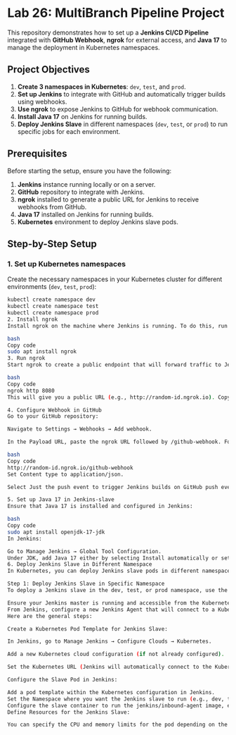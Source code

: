 # Lab 26: MultiBranch Pipeline Project

This repository demonstrates how to set up a **Jenkins CI/CD Pipeline** integrated with **GitHub Webhook**, **ngrok** for external access, and **Java 17** to manage the deployment in Kubernetes namespaces.

## Project Objectives
1. **Create 3 namespaces in Kubernetes**: `dev`, `test`, and `prod`.
2. **Set up Jenkins** to integrate with GitHub and automatically trigger builds using webhooks.
3. **Use ngrok** to expose Jenkins to GitHub for webhook communication.
4. **Install Java 17** on Jenkins for running builds.
5. **Deploy Jenkins Slave** in different namespaces (`dev`, `test`, or `prod`) to run specific jobs for each environment.

## Prerequisites
Before starting the setup, ensure you have the following:
1. **Jenkins** instance running locally or on a server.
2. **GitHub** repository to integrate with Jenkins.
3. **ngrok** installed to generate a public URL for Jenkins to receive webhooks from GitHub.
4. **Java 17** installed on Jenkins for running builds.
5. **Kubernetes** environment to deploy Jenkins slave pods.

## Step-by-Step Setup

### 1. Set up Kubernetes namespaces
Create the necessary namespaces in your Kubernetes cluster for different environments (`dev`, `test`, `prod`):

```bash
kubectl create namespace dev
kubectl create namespace test
kubectl create namespace prod
2. Install ngrok
Install ngrok on the machine where Jenkins is running. To do this, run:

bash
Copy code
sudo apt install ngrok
3. Run ngrok
Start ngrok to create a public endpoint that will forward traffic to Jenkins (default port 8080):

bash
Copy code
ngrok http 8080
This will give you a public URL (e.g., http://random-id.ngrok.io). Copy this URL, as it will be used to configure the GitHub webhook.

4. Configure Webhook in GitHub
Go to your GitHub repository:

Navigate to Settings → Webhooks → Add webhook.

In the Payload URL, paste the ngrok URL followed by /github-webhook. For example:

bash
Copy code
http://random-id.ngrok.io/github-webhook
Set Content type to application/json.

Select Just the push event to trigger Jenkins builds on GitHub push events.

5. Set up Java 17 in Jenkins-slave
Ensure that Java 17 is installed and configured in Jenkins:

bash
Copy code
sudo apt install openjdk-17-jdk
In Jenkins:

Go to Manage Jenkins → Global Tool Configuration.
Under JDK, add Java 17 either by selecting Install automatically or setting the path to your Java 17 installation.
6. Deploy Jenkins Slave in Different Namespace
In Kubernetes, you can deploy Jenkins slave pods in different namespaces to isolate the builds for each environment (e.g., dev, test, prod). Here’s how you can deploy Jenkins slaves in different namespaces:

Step 1: Deploy Jenkins Slave in Specific Namespace
To deploy a Jenkins slave in the dev, test, or prod namespace, use the Kubernetes interface to create a deployment for a Jenkins slave pod:

Ensure your Jenkins master is running and accessible from the Kubernetes cluster.
From Jenkins, configure a new Jenkins Agent that will connect to a Kubernetes pod (slave) running in the specific namespace.
Here are the general steps:

Create a Kubernetes Pod Template for Jenkins Slave:

In Jenkins, go to Manage Jenkins → Configure Clouds → Kubernetes.

Add a new Kubernetes cloud configuration (if not already configured).

Set the Kubernetes URL (Jenkins will automatically connect to the Kubernetes cluster if running in the same environment).

Configure the Slave Pod in Jenkins:

Add a pod template within the Kubernetes configuration in Jenkins.
Set the Namespace where you want the Jenkins slave to run (e.g., dev, test, or prod).
Configure the slave container to run the jenkins/inbound-agent image, ensuring it connects to the Jenkins master.
Define Resources for the Jenkins Slave:

You can specify the CPU and memory limits for the pod depending on the environment (e.g., different resources for prod vs dev).

